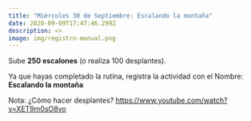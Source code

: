 ```yaml
---
title: "Miércoles 30 de Septiembre: Escalando la montaña"
date: 2020-09-09T17:47:46.299Z
description: <>
image: img/registro-manual.png
---
```

Sube **250 escalones** (o realiza 100 desplantes).

Ya que hayas completado la rutina, registra la actividad con el Nombre: **Escalando la montaña**

Nota: ¿Cómo hacer desplantes? <https://www.youtube.com/watch?v=XET9m0sO8vo>